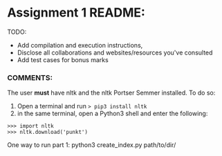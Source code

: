 # Assignment 1 README:

TODO:
 * Add compilation and execution instructions,
 * Disclose all collaborations and websites/resources you've consulted
 * Add test cases for bonus marks

### COMMENTS:
The user **must** have nltk  and the nltk Portser Semmer installed.
To do so:
1. Open a terminal and run `> pip3 install nltk`
2. in the same terminal, open a Python3 shell and enter the following:
```
>>> import nltk
>>> nltk.download('punkt')
```


One way to run part 1: python3 create_index.py path/to/dir/
